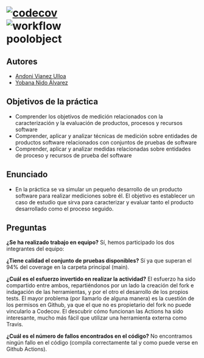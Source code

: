 [![codecov](https://codecov.io/gh/andonivianez/poolobject/branch/master/graph/badge.svg?token=ODPDXDS1B2)](https://codecov.io/gh/andonivianez/poolobject) <br />
![workflow](https://github.com/andonivianez/poolobject/actions/workflows/ant.yml/badge.svg) <br />
poolobject
==========

## **Autores**
- [Andoni Vianez Ulloa](https://github.com/andonivianez)
- [Yobana Nido Álvarez](https://github.com/Yobana)


## **Objetivos de la práctica**
- Comprender los objetivos de medición relacionados con la caracterización y la evaluación de productos, procesos y recursos software
- Comprender, aplicar y analizar técnicas de medición sobre entidades de productos software relacionados con conjuntos de pruebas de software
- Comprender, aplicar y analizar medidas relacionadas sobre entidades de proceso y recursos de prueba del software

## **Enunciado**
- En la práctica se va simular un pequeño desarrollo de un producto software para realizar mediciones sobre él. El objetivo es establecer un caso de estudio que sirva para caracterizar y evaluar tanto el producto desarrollado como el proceso seguido.

## **Preguntas**

**¿Se ha realizado trabajo en equipo?**
Sí, hemos participado los dos integrantes del equipo:

**¿Tiene calidad el conjunto de pruebas disponibles?**
Sí ya que superan el 94% del coverage en la carpeta principal (main).

**¿Cuál es el esfuerzo invertido en realizar la actividad?**
El esfuerzo ha sido compartido entre ambos, repartiéndonos por un lado la creación del fork e indagación de las herramientas, 
y por el otro el desarrollo de los propios tests. El mayor problema (por llamarlo de alguna manera) es la cuestión de los permisos
en Github, ya que el que no es propietario del fork no puede vincularlo a Codecov. El descubrir cómo funcionan las Actions ha sido interesante, 
mucho más fácil que utilizar una herramienta externa como Travis.

**¿Cuál es el número de fallos encontrados en el código?**
No encontramos ningún fallo en el código (compila correctamente tal y como puede verse en Github Actions).
